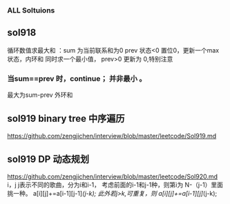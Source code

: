### ALL Soltuions



## sol918 

循环数值求最大和 ：sum 为当前联系和为0 prev 状态<0 置位0，更新一个max状态，内环和
同时求一个最小值， prev>0 更新为 0,特别注意 
### 当sum==prev 时，continue； 并非最小 。
最大为sum-prev 外环和

## sol919 binary tree 中序遍历
https://github.com/zengjichen/interview/blob/master/leetcode/Sol919.md

## sol919  DP 动态规划 
https://github.com/zengjichen/interview/blob/master/leetcode/Sol920.md
i，j j表示不同的歌曲，分为i和i-1， 考虑前面的i-1和j-1种，则第i为 N-（j-1）里面挑一种。
                                               a[i][j]+=a[i-1][j-1]*(j-k);
此外若j>k,可重复，则 a[i][j]+=a[i-1][j]*(j-k);
